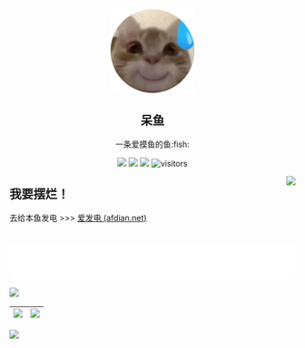 <p align="center">
  <img width="148" src="./avatar.png">
  <h2 align="center">呆鱼</h2>
  <p align="center">一条爱摸鱼的鱼:fish:</p>
</p>
<p align="center">
    <a href="https://github.com/DaiYu-233/DaiYu-233/graphs/contributors"><img src="https://img.shields.io/github/contributors/DaiYu-233/DaiYu-233?color=blue"></a>
    <a href="https://github.com/DaiYu-233/DaiYu-233/stargazers"><img src="https://img.shields.io/github/stars/DaiYu-233/DaiYu-233.svg?logo=github"></a>
    <a href="https://github.com/DaiYu-233/DaiYu-233/network/members"><img src="https://img.shields.io/github/forks/DaiYu-233/DaiYu-233.svg?color=blue&logo=github"></a>
    <img src="https://visitor-badge.laobi.icu/badge?page_id=DaiYu-233.DaiYu-233" alt="visitors"/>   
</p>
<img align="right" src="https://count.getloli.com/get/@:DaiYu-233?theme=rule34">

## 我要摆烂！

去给本鱼发电 >>> [爱发电 (afdian.net)](https://afdian.net/a/DaiYu-233)

#

<div align="center">
    <a href="https://daiyu.fun/">
    <img src="./w.svg" alt="Typing SVG" />
    </a>
</div>

![](https://github-readme-activity-graph.vercel.app/graph?username=DaiYu-233)

<!-- ![Star History Chart](https://api.star-history.com/svg?repos=DaiYu-233/YMCL&type=Date) -->

[](https://star-history.com/#DaiYu-233/YMCL&Date)

| ![](https://github-stats.ubrong.com/api?username=DaiYu-233&show_icons=true) | ![](https://github-stats.ubrong.com/api/top-langs/?username=DaiYu-233&layout=compact&exclude_repo=Blog ) |
| ------------------------------------------------------------ | ------------------------------------------------------------ |

<img src="https://github.com/binwenwu/binwenwu/raw/main/src/header_.png"/>

